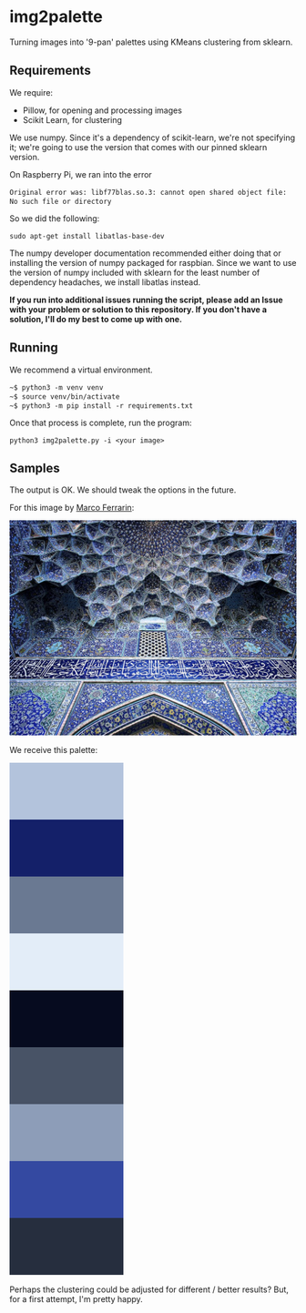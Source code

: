 # img2palette

Turning images into '9-pan' palettes using KMeans clustering from sklearn.

## Requirements

We require:
- Pillow, for opening and processing images
- Scikit Learn, for clustering

We use numpy. Since it's a dependency of scikit-learn, we're not specifying it; we're going to use the version that comes with our pinned sklearn version.

On Raspberry Pi, we ran into the error

```
Original error was: libf77blas.so.3: cannot open shared object file: No such file or directory
```

So we did the following:

```
sudo apt-get install libatlas-base-dev
```

The numpy developer documentation recommended either doing that or installing the version of numpy packaged for raspbian. Since we want to use the version of numpy included with sklearn for the least number of dependency headaches, we install libatlas instead.

**If you run into additional issues running the script, please add an Issue with your problem or solution to this repository. If you don't have a solution, I'll do my best to come up with one.**

## Running

We recommend a virtual environment.

```
~$ python3 -m venv venv
~$ source venv/bin/activate
~$ python3 -m pip install -r requirements.txt
```

Once that process is complete, run the program:

```
python3 img2palette.py -i <your image>
```

## Samples

The output is OK. We should tweak the options in the future.

For this image by [Marco Ferrarin](https://www.flickr.com/photos/marcoferrarin/16367443658/):

![A Beautiful Mosque. ](media/mosque.jpg)

We receive this palette:

![An OK Palette representing the mosque.](media/mosque_palette.png)

Perhaps the clustering could be adjusted for different / better results? But, for a first attempt, I'm pretty happy.